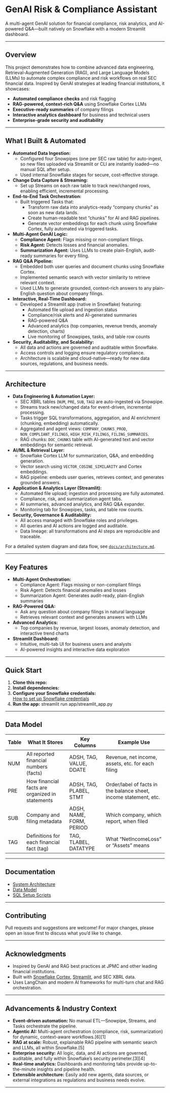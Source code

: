 # GenAI Risk & Compliance Assistant

A multi-agent GenAI solution for financial compliance, risk analytics, and AI-powered Q&A—built natively on Snowflake with a modern Streamlit dashboard.

---

## Overview

This project demonstrates how to combine advanced data engineering, Retrieval-Augmented Generation (RAG), and Large Language Models (LLMs) to automate complex compliance and risk workflows on real SEC financial data. Inspired by GenAI strategies at leading financial institutions, it showcases:

- **Automated compliance checks** and risk flagging  
- **RAG-powered, context-rich Q&A** using Snowflake Cortex LLMs  
- **Executive-ready summaries** of company filings  
- **Interactive analytics dashboard** for business and technical users  
- **Enterprise-grade security and auditability**  

---

## What I Built & Automated

- **Automated Data Ingestion:**  
  - Configured four Snowpipes (one per SEC raw table) for auto-ingest, so new files uploaded via Streamlit or CLI are instantly loaded—no manual SQL after setup.
  - Used internal Snowflake stages for secure, cost-effective storage.
- **Change Data Capture & Streaming:**  
  - Set up Streams on each raw table to track new/changed rows, enabling efficient, incremental processing.
- **End-to-End Task Orchestration:**  
  - Built triggered Tasks that:
    - Transform raw data into analytics-ready “company chunks” as soon as new data lands.
    - Create human-readable text “chunks” for AI and RAG pipelines.
    - Generate vector embeddings for each chunk using Snowflake Cortex, fully automated via triggered tasks.
- **Multi-Agent GenAI Logic:**  
  - **Compliance Agent:** Flags missing or non-compliant filings.
  - **Risk Agent:** Detects losses and financial anomalies.
  - **Summarization Agent:** Uses LLMs to create plain-English, audit-ready summaries for every filing.
- **RAG Q&A Pipeline:**  
  - Embedded both user queries and document chunks using Snowflake Cortex.
  - Implemented semantic search with vector similarity to retrieve relevant context.
  - Used LLMs to generate grounded, context-rich answers to any plain-English question about company filings.
- **Interactive, Real-Time Dashboard:**  
  - Developed a Streamlit app (native in Snowflake) featuring:
    - Automated file upload and ingestion status
    - Compliance/risk alerts and AI-generated summaries
    - RAG-powered Q&A
    - Advanced analytics (top companies, revenue trends, anomaly detection, charts)
    - Live monitoring of Snowpipes, tasks, and table row counts
- **Security, Auditability, and Scalability:**  
  - All data and actions are governed and auditable within Snowflake.
  - Access controls and logging ensure regulatory compliance.
  - Architecture is scalable and cloud-native—ready for new data sources, regulations, and business needs.

---

## Architecture

- **Data Engineering & Automation Layer:**  
  - SEC XBRL tables (`NUM`, `PRE`, `SUB`, `TAG`) are auto-ingested via Snowpipe.
  - Streams track new/changed data for event-driven, incremental processing.
  - Tasks trigger SQL transformations, aggregation, and AI enrichment (chunking, embedding) automatically.
  - Aggregated and agent views: `COMPANY_CHUNKS_PROD`, `NON_COMPLIANT_FILINGS`, `HIGH_RISK_FILINGS`, `FILING_SUMMARIES`.
  - RAG chunks: `DOC_CHUNKS` table with AI-generated text and vector embeddings for semantic retrieval.
- **AI/ML & Retrieval Layer:**  
  - Snowflake Cortex LLM for summarization, Q&A, and embedding generation.
  - Vector search using `VECTOR_COSINE_SIMILARITY` and Cortex embeddings.
  - RAG pipeline: embeds user queries, retrieves context, and generates grounded answers.
- **Application & Analytics Layer (Streamlit):**  
  - Automated file upload; ingestion and processing are fully automated.
  - Compliance, risk, and summarization agent tabs.
  - AI summaries, advanced analytics, and RAG Q&A expander.
  - Monitoring tab for Snowpipes, tasks, and table row counts.
- **Security, Governance & Auditability:**  
  - All access managed with Snowflake roles and privileges.
  - All queries and AI actions are logged and auditable.
  - Data lineage: all transformations and AI steps are reproducible and traceable.

For a detailed system diagram and data flow, see [`docs/architecture.md`](docs/architecture.md).

---

## Key Features

- **Multi-Agent Orchestration:**  
  - Compliance Agent: Flags missing or non-compliant filings  
  - Risk Agent: Detects financial anomalies and losses  
  - Summarization Agent: Generates audit-ready, plain-English summaries  
- **RAG-Powered Q&A:**  
  - Ask any question about company filings in natural language  
  - Retrieves relevant context and generates answers with LLMs  
- **Advanced Analytics:**  
  - Top companies by revenue, largest losses, anomaly detection, and interactive trend charts  
- **Streamlit Dashboard:**  
  - Intuitive, multi-tab UI for business users and analysts  
  - AI-powered insights and interactive data exploration

---

## Quick Start

1. **Clone this repo:**
2. **Install dependencies:**
3. **Configure your Snowflake credentials:**  
   [How to set up Snowflake credentials](https://docs.snowflake.com/en/user-guide/python-connector-example)
4. **Run the app:**
   streamlit run app/streamlit_app.py

---

## Data Model

| Table | What It Stores                               | Key Columns                  | Example Use                                                      |
|-------|----------------------------------------------|------------------------------|------------------------------------------------------------------|
| NUM   | All reported financial numbers (facts)       | ADSH, TAG, VALUE, DDATE      | Revenue, net income, assets, etc. for each filing                |
| PRE   | How financial facts are organized in statements | ADSH, TAG, PLABEL, STMT      | Order/label of facts in the balance sheet, income statement, etc.|
| SUB   | Company and filing metadata                  | ADSH, NAME, FORM, PERIOD     | Which company, which report, when filed                          |
| TAG   | Definitions for each financial fact (tag)    | TAG, TLABEL, DATATYPE        | What “NetIncomeLoss” or “Assets” means                           |

---

## Documentation

- [System Architecture](docs/architecture.md)
- [Data Model](docs/data_model.md)
- [SQL Setup Scripts](sql/)

---

## Contributing

Pull requests and suggestions are welcome! For major changes, please open an issue first to discuss what you’d like to change.

---

## Acknowledgments

- Inspired by GenAI and RAG best practices at JPMC and other leading financial institutions.
- Built with [Snowflake Cortex](https://docs.snowflake.com/en/user-guide/snowflake-cortex), [Streamlit](https://streamlit.io/), and SEC XBRL data.
- Uses LangChain and modern AI frameworks for multi-turn chat and RAG orchestration.

---

## Advancements & Industry Context

- **Event-driven automation:** No manual ETL—Snowpipe, Streams, and Tasks orchestrate the pipeline.
- **Agentic AI:** Multi-agent orchestration (compliance, risk, summarization) for dynamic, context-aware workflows.[6][1]
- **RAG at scale:** Robust, explainable RAG pipeline with semantic search and LLMs, all within Snowflake.[5]
- **Enterprise security:** All logic, data, and AI actions are governed, auditable, and fully within Snowflake’s security perimeter.[3][4]
- **Real-time analytics:** Dashboards and monitoring tabs provide up-to-the-minute insights and pipeline health.
- **Extensible architecture:** Easily add new agents, data sources, or external integrations as regulations and business needs evolve.

---

   
